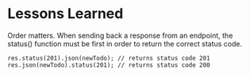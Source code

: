 # Lessons Learned
Order matters. When sending back a response from an endpoint, the status() function must be first in order to return the correct status code.

`res.status(201).json(newTodo); // returns status code 201` <br>
`res.json(newTodo).status(201); // returns status code 200`

